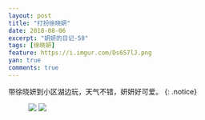 ```yaml
---
layout: post
title: "打扮徐晓妍"
date: 2018-08-06
excerpt: "妍妍的日记-58"
tags: [徐晓妍]
feature: https://i.imgur.com/Ds6S7lJ.png
yan: true
comments: true
---
```

带徐晓妍到小区湖边玩，天气不错，妍妍好可爱。
{: .notice}
<figure>
    <img src="{{ site.staticUrl }}/yanyan/image/hubian1.jpg?imageMogr2/auto-orient" />
    <img src="{{ site.staticUrl }}/yanyan/image/hubian2.jpg?imageMogr2/auto-orient" />
</figure>
